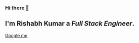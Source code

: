 ### Hi there 👋

## I'm **Rishabh Kumar** a _Full Stack Engineer_.

[Google me](https://google.com/search?q=rsbkme)
